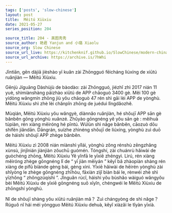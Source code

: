 ```yaml
---
tags: ['posts', 'slow-chinese']
layout: post
title:  Měitú Xiùxiu
date: 2021-05-27
series_position: 204

source_title: 204 - 美图秀秀
source_author: 艳君 Yanjun and 小璐 Xiaolu
source_org: Slow Chinese
source_url_live: https://kitchenknif.github.io/SlowChinese/modern-china/204-mei-tu-xiu-xiu.html
source_url_archive: https://archive.is/7hWhi
---
```


Jīntiān, gēn dàjiā jièshào yī kuǎn zài Zhōngguó fēicháng liúxíng de xiūtú ruǎnjiàn — Měitú Xiùxiu.

Gēnjù Jíguāng Dàshùjù de bàodào: zài Zhōngguó, jiézhǐ zhì 2017 nián 11 yuè, shìmiànshàng pāizhào xiūtú de APP chāoguò 3400 gè. Měi 100 gè yídòng wǎngmín zhōng jiù yǒu chāoguò 47 rén shì gāi lèi APP de yònghù. Měitú Xiùxiu shì zhè lèi chǎnpǐn zhōng de juéduì lǐngdǎozhě.

Mùqián, Měitú Xiùxiu yǒu wǎngyè, diànnǎo ruǎnjiàn, hé shǒujī APP sān gè bǎnběn gōng yònghù xuǎnzé. Zhǔyào gōngnéng yě yǒu sān gè : měihuà túpiàn, rén xiàng měiróng hé pīntú. Wúlùn shì nǎge bǎnběn, cāozuò dōu shífēn jiǎndān. Dāngrán, suízhe zhìnéng shǒujī de liúxíng, yònghù zuì duō de háishi shǒujī APP zhège bǎnběn.

Měitú Xiùxiu zì 2008 nián miànshì yǐlái, yònghù zǒng rénshù zēngzhǎng xùnsù, jìnjǐnián jiànjiàn zǒuchū guómén. Tóngshí, zài chuánrù hǎiwài de guòchéng zhōng, Měitú Xiùxiu Yě yǐnfā le yīxiē zhēngyì. Lìrú, rén xiàng měiróng zhège gōngnéng lǐ de “ yī jiàn měiyán ” kěyǐ bǎ zhàopiàn shàng rén xiàng de pífū biànde gèng bái, gèng xìnì. Yīxiē hǎiwài de hēirén yònghù zài shǐyòng le zhège gōngnéng zhīhòu, fāxiàn zìjǐ biàn bái le, rènwéi zhè shì yīzhǒng “ zhǒngzúqíshì ”. Jǐnguǎn rúcǐ, háishi yǒu bùshǎo wàiguó wǎngyǒu bèi Měitú Xiùxiu de yīxiē gōngnéng suǒ xīyǐn, chéngwéi le Měitú Xiùxiu de zhōngshí yònghù.

Nǐ de shǒujī shàng yǒu xiūtú ruǎnjiàn mǎ？ Zuì chángyòng de shì nǎge？ Rúguǒ nǐ hái méi yòngguo Měitú Xiùxiu dehuà, kěyǐ xiàzǎi le tǐyàn yīxià.